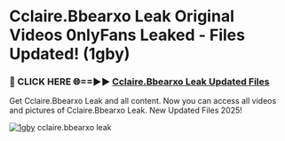 # Cclaire.Bbearxo Leak Original Videos 0nlyFans Leaked - Files Updated! (1gby)

<h3>🔴 CLICK HERE 🌐==►► <a href="https://tinyurl.com/2jnfzry5" rel="nofollow">Cclaire.Bbearxo Leak Updated Files</a></h3>

Get Cclaire.Bbearxo Leak and all content. Now you can access all videos and pictures of Cclaire.Bbearxo Leak. New Updated Files 2025!

[![1gby](https://i.imgur.com/GyGTBgg.gif)](https://tinyurl.com/2jnfzry5)
cclaire.bbearxo leak